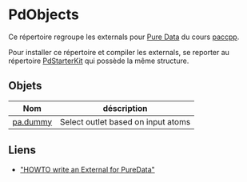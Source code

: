 # PdObjects

Ce répertoire regroupe les externals pour [Pure Data](https://puredata.info/) du cours [paccpp](https://github.com/paccpp/paccpp).

Pour installer ce répertoire et compiler les externals, se reporter au répertoire [PdStarterKit](https://github.com/paccpp/PdStarterKit) qui possède la même structure.

## Objets

| Nom       | déscription |
|-----------|-------------|
|[pa.dummy](source/projects/pa.dummy) | Select outlet based on input atoms |

## Liens

- ["HOWTO write an External for PureData"](http://pdstatic.iem.at/externals-HOWTO/)
